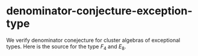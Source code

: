 # denominator-conjecture-exception-type

We verify denominator conejecture for cluster algebras of exceptional types.
Here is the source for the type $F_4$ and $E_8$.
